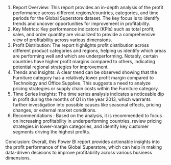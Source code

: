 1. Report Overview:
This report provides an in-depth analysis of the profit performance across different regions/countries, categories, and time periods for the Global Superstore dataset.
The key focus is to identify trends and uncover opportunities for improvement in profitability.
2. Key Metrics:
Key performance indicators (KPIs) such as total profit, sales, and order quantity are visualized to provide a comprehensive view of profitability across various dimensions.
3. Profit Distribution:
The report highlights profit distribution across different product categories and regions, helping us identify which areas are performing well and which are underperforming. Notably,
certain countries have higher profit margins compared to others, indicating potential regional strategies for improvement.
4. Trends and Insights:
A clear trend can be observed showing that the Furniture category has a relatively lower profit margin compared to Technology and Office Supplies. This suggests a need to analyze pricing strategies
or supply chain costs within the Furniture category.
5. Time Series Insights:
The time series analysis indicates a noticeable dip in profit during the months of Q1 in the year 2013, which warrants further investigation into possible causes like seasonal effects, pricing changes,
or external market conditions.
6. Recommendations :
Based on the analysis, it is recommended to focus on increasing profitability in underperforming countries, review pricing strategies in lower-margin categories, and identify
key customer segments driving the highest profits.

 Conclusion:
Overall, this Power BI report provides actionable insights into the profit performance of the Global Superstore, which can help in making data-driven decisions to improve 
profitability across various business dimensions.
